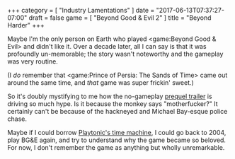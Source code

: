 +++
category = [ "Industry Lamentations" ]
date = "2017-06-13T07:37:27-07:00"
draft = false
game = [ "Beyond Good & Evil 2" ]
title = "Beyond Harder"
+++

Maybe I'm the only person on Earth who played <game:Beyond Good & Evil> and didn't like it.  Over a decade later, all I can say is that it was profoundly un-memorable; the story wasn't noteworthy and the gameplay was very routine.

(I <i>do</i> remember that <game:Prince of Persia: The Sands of Time> came out around the same time, and <i>that</i> game was super frickin' sweet.)

So it's doubly mystifying to me how the no-gameplay <a href="https://www.youtube.com/watch?v=EAYN08YoaV8">prequel trailer</a> is driving so much hype.  Is it because the monkey says "motherfucker?"  It certainly can't be because of the hackneyed and Michael Bay-esque police chase.

Maybe if I could borrow [Playtonic's time machine]($SiteBaseURL$2017/04/13/banjo-timewarpey/), I could go back to 2004, play BG&E again, and try to understand why the game became so beloved.  For now, I don't remember the game as anything but wholly unremarkable.
